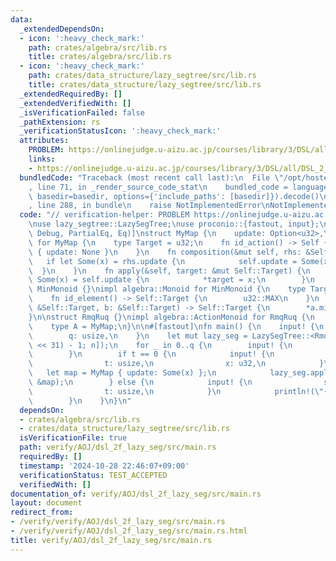 ```yaml
---
data:
  _extendedDependsOn:
  - icon: ':heavy_check_mark:'
    path: crates/algebra/src/lib.rs
    title: crates/algebra/src/lib.rs
  - icon: ':heavy_check_mark:'
    path: crates/data_structure/lazy_segtree/src/lib.rs
    title: crates/data_structure/lazy_segtree/src/lib.rs
  _extendedRequiredBy: []
  _extendedVerifiedWith: []
  _isVerificationFailed: false
  _pathExtension: rs
  _verificationStatusIcon: ':heavy_check_mark:'
  attributes:
    PROBLEM: https://onlinejudge.u-aizu.ac.jp/courses/library/3/DSL/all/DSL_2_F
    links:
    - https://onlinejudge.u-aizu.ac.jp/courses/library/3/DSL/all/DSL_2_F
  bundledCode: "Traceback (most recent call last):\n  File \"/opt/hostedtoolcache/Python/3.10.15/x64/lib/python3.10/site-packages/onlinejudge_verify/documentation/build.py\"\
    , line 71, in _render_source_code_stat\n    bundled_code = language.bundle(stat.path,\
    \ basedir=basedir, options={'include_paths': [basedir]}).decode()\n  File \"/opt/hostedtoolcache/Python/3.10.15/x64/lib/python3.10/site-packages/onlinejudge_verify/languages/rust.py\"\
    , line 288, in bundle\n    raise NotImplementedError\nNotImplementedError\n"
  code: "// verification-helper: PROBLEM https://onlinejudge.u-aizu.ac.jp/courses/library/3/DSL/all/DSL_2_F\n\
    \nuse lazy_segtree::LazySegTree;\nuse proconio::{fastout, input};\n\n#[derive(Clone,\
    \ Debug, PartialEq, Eq)]\nstruct MyMap {\n    update: Option<u32>,\n}\nimpl algebra::Action\
    \ for MyMap {\n    type Target = u32;\n    fn id_action() -> Self {\n        MyMap\
    \ { update: None }\n    }\n    fn composition(&mut self, rhs: &Self) {\n     \
    \   if let Some(x) = rhs.update {\n            self.update = Some(x);\n      \
    \  }\n    }\n    fn apply(&self, target: &mut Self::Target) {\n        if let\
    \ Some(x) = self.update {\n            *target = x;\n        }\n    }\n}\n\nstruct\
    \ MinMonoid {}\nimpl algebra::Monoid for MinMonoid {\n    type Target = u32;\n\
    \    fn id_element() -> Self::Target {\n        u32::MAX\n    }\n    fn binary_operation(a:\
    \ &Self::Target, b: &Self::Target) -> Self::Target {\n        *a.min(b)\n    }\n\
    }\n\nstruct RmqRuq {}\nimpl algebra::ActionMonoid for RmqRuq {\n    type M = MinMonoid;\n\
    \    type A = MyMap;\n}\n\n#[fastout]\nfn main() {\n    input! {\n        n: usize,\n\
    \        q: usize,\n    }\n    let mut lazy_seg = LazySegTree::<RmqRuq>::from(vec![(1_u32\
    \ << 31) - 1; n]);\n    for _ in 0..q {\n        input! {\n            t: u32,\n\
    \        }\n        if t == 0 {\n            input! {\n                s: usize,\n\
    \                t: usize,\n                x: u32,\n            }\n         \
    \   let map = MyMap { update: Some(x) };\n            lazy_seg.apply_range(s..=t,\
    \ &map);\n        } else {\n            input! {\n                s: usize,\n\
    \                t: usize,\n            }\n            println!(\"{}\", lazy_seg.prod(s..=t));\n\
    \        }\n    }\n}\n"
  dependsOn:
  - crates/algebra/src/lib.rs
  - crates/data_structure/lazy_segtree/src/lib.rs
  isVerificationFile: true
  path: verify/AOJ/dsl_2f_lazy_seg/src/main.rs
  requiredBy: []
  timestamp: '2024-10-28 22:46:07+09:00'
  verificationStatus: TEST_ACCEPTED
  verifiedWith: []
documentation_of: verify/AOJ/dsl_2f_lazy_seg/src/main.rs
layout: document
redirect_from:
- /verify/verify/AOJ/dsl_2f_lazy_seg/src/main.rs
- /verify/verify/AOJ/dsl_2f_lazy_seg/src/main.rs.html
title: verify/AOJ/dsl_2f_lazy_seg/src/main.rs
---
```

